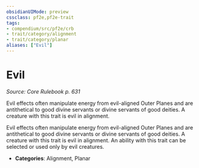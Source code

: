 ```yaml
---
obsidianUIMode: preview
cssclass: pf2e,pf2e-trait
tags:
- compendium/src/pf2e/crb
- trait/category/alignment
- trait/category/planar
aliases: ["Evil"]
---
```

# Evil  
*Source: Core Rulebook p. 631*  

Evil effects often manipulate energy from evil-aligned Outer Planes and are antithetical to good divine servants or divine servants of good deities. A creature with this trait is evil in alignment.

Evil effects often manipulate energy from evil-aligned Outer Planes and are antithetical to good divine servants or divine servants of good deities. A creature with this trait is evil in alignment. An ability with this trait can be selected or used only by evil creatures.

- **Categories**: Alignment, Planar